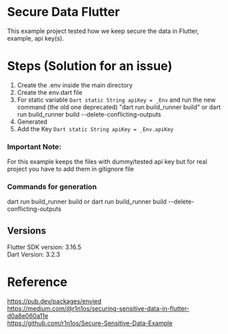 # Secure Data Flutter
This example project tested how we keep secure the data in Flutter, example, api key(s).

# Steps (Solution for an issue)
1) Create the .env inside the main directory
2) Create the env.dart file
3) For static variable ```Dart static String apiKey = _Env``` and run the new command (the old one deprecated) "dart run build_runner build" or dart run build_runner build --delete-conflicting-outputs
4) Generated
5) Add the Key ```Dart static String apiKey = _Env.apiKey```

### Important Note: 
For this example keeps the files with dummy/tested api key but for real project you have to add them in gitignore file

### Commands for generation
dart run build_runner build or dart run build_runner build --delete-conflicting-outputs

## Versions

Flutter SDK version: 3.16.5 <br />
Dart Version: 3.2.3 <br />

# Reference
https://pub.dev/packages/envied <br />
https://medium.com/@r1n1os/securing-sensitive-data-in-flutter-d0a8e060a11e <br />
https://github.com/r1n1os/Secure-Sensitive-Data-Example <br />

